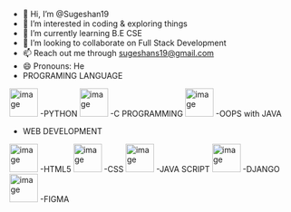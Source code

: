 - 👋 Hi, I’m @Sugeshan19
- 👀 I’m interested in coding & exploring things
- 🌱 I’m currently learning B.E CSE
- 💞️ I’m looking to collaborate on Full Stack Development
- 📫 Reach out me through sugeshans19@gmail.com
- 😄 Pronouns: He
- PROGRAMING LANGUAGE
<img width="50" height="50" alt="image" src="https://github.com/user-attachments/assets/ddfb04e7-ff79-4861-8745-ed0c12c8678f" />
-PYTHON
<img width="50" height="50" alt="image" src="https://github.com/user-attachments/assets/05f31773-1ddb-401f-81bf-966aeb3e4202" />
-C PROGRAMMING
<img width="50" height="50" alt="image" src="https://github.com/user-attachments/assets/b48909a3-49ed-4301-8d83-cf354d831a65" />
-OOPS with JAVA

- WEB DEVELOPMENT
<img width="50" height="50" alt="image" src="https://github.com/user-attachments/assets/0de4c357-f29d-4251-94e1-822884e623f3" />
-HTML5

<img width="50" height="50" alt="image" src="https://github.com/user-attachments/assets/d31faf28-521b-4c7d-a012-96169de7df4a" />
-CSS

<img width="50" height="50" alt="image" src="https://github.com/user-attachments/assets/9940e6e0-a6bd-44a1-9c3f-a52614618820" />
-JAVA SCRIPT

<img width="50" height="50" alt="image" src="https://github.com/user-attachments/assets/ddfb04e7-ff79-4861-8745-ed0c12c8678f" />
-DJANGO

<img width="50" height="50" alt="image" src="https://github.com/user-attachments/assets/a269f470-6b79-4044-b76f-98b5b13ca983" />
-FIGMA
